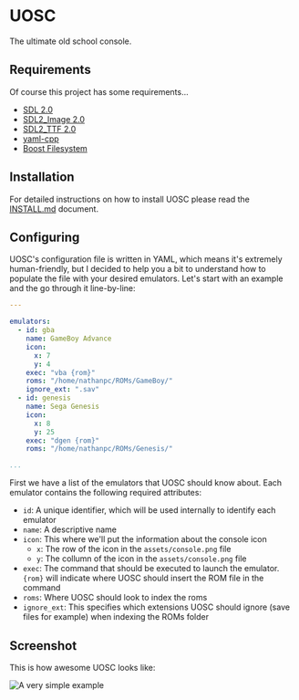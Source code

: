 # UOSC

The ultimate old school console.


## Requirements

Of course this project has some requirements...

  - [SDL 2.0](http://libsdl.org/)
  - [SDL2_Image 2.0](http://www.libsdl.org/tmp/SDL_image/)
  - [SDL2_TTF 2.0](http://www.libsdl.org/tmp/SDL_ttf/)
  - [yaml-cpp](https://code.google.com/p/yaml-cpp/)
  - [Boost Filesystem](http://www.boost.org/doc/libs/1_54_0/libs/filesystem/doc/index.htm)


## Installation

For detailed instructions on how to install UOSC please read the [INSTALL.md](https://github.com/nathanpc/uosc/blob/master/INSTALL.md) document.


## Configuring

UOSC's configuration file is written in YAML, which means it's extremely human-friendly, but I decided to help you a bit to understand how to populate the file with your desired emulators. Let's start with an example and the go through it line-by-line:

```yml
---

emulators:
  - id: gba
    name: GameBoy Advance
    icon:
      x: 7
      y: 4
    exec: "vba {rom}"
    roms: "/home/nathanpc/ROMs/GameBoy/"
    ignore_ext: ".sav"
  - id: genesis
    name: Sega Genesis
    icon:
      x: 8
      y: 25
    exec: "dgen {rom}"
    roms: "/home/nathanpc/ROMs/Genesis/"

...
```

First we have a list of the emulators that UOSC should know about. Each emulator contains the following required attributes:

  - `id`: A unique identifier, which will be used internally to identify each emulator
  - `name`: A descriptive name
  - `icon`: This where we'll put the information about the console icon
    - `x`: The row of the icon in the `assets/console.png` file
    - `y`: The collumn of the icon in the `assets/console.png` file
  - `exec`: The command that should be executed to launch the emulator. `{rom}` will indicate where UOSC should insert the ROM file in the command
  - `roms`: Where UOSC should look to index the roms
  - `ignore_ext`: This specifies which extensions UOSC should ignore (save files for example) when indexing the ROMs folder


## Screenshot

This is how awesome UOSC looks like:

![A very simple example](http://screencloud.net/img/screenshots/52d39c33126feec597d5c12c669567cc.png)
